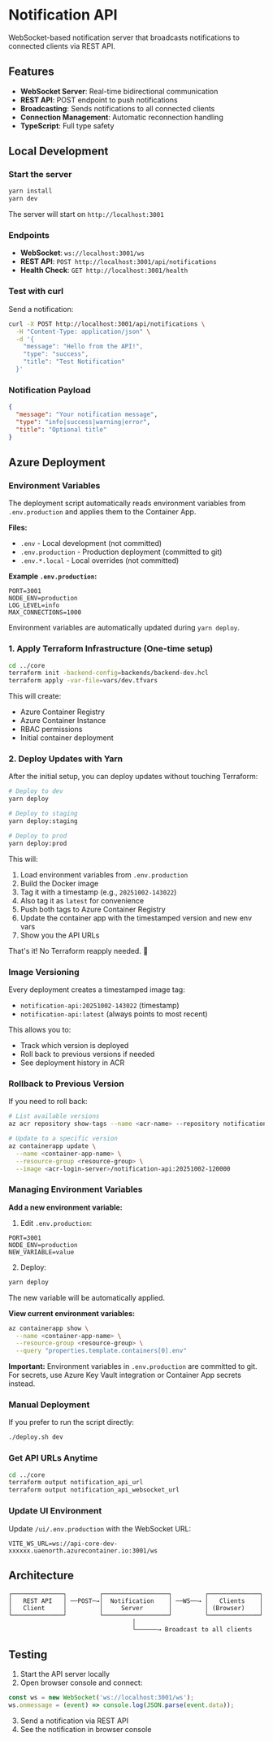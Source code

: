 # Notification API

WebSocket-based notification server that broadcasts notifications to connected clients via REST API.

## Features

- **WebSocket Server**: Real-time bidirectional communication
- **REST API**: POST endpoint to push notifications
- **Broadcasting**: Sends notifications to all connected clients
- **Connection Management**: Automatic reconnection handling
- **TypeScript**: Full type safety

## Local Development

### Start the server

```bash
yarn install
yarn dev
```

The server will start on `http://localhost:3001`

### Endpoints

- **WebSocket**: `ws://localhost:3001/ws`
- **REST API**: `POST http://localhost:3001/api/notifications`
- **Health Check**: `GET http://localhost:3001/health`

### Test with curl

Send a notification:

```bash
curl -X POST http://localhost:3001/api/notifications \
  -H "Content-Type: application/json" \
  -d '{
    "message": "Hello from the API!",
    "type": "success",
    "title": "Test Notification"
  }'
```

### Notification Payload

```json
{
  "message": "Your notification message",
  "type": "info|success|warning|error",
  "title": "Optional title"
}
```

## Azure Deployment

### Environment Variables

The deployment script automatically reads environment variables from `.env.production` and applies them to the Container App.

**Files:**
- `.env` - Local development (not committed)
- `.env.production` - Production deployment (committed to git)
- `.env.*.local` - Local overrides (not committed)

**Example `.env.production`:**
```env
PORT=3001
NODE_ENV=production
LOG_LEVEL=info
MAX_CONNECTIONS=1000
```

Environment variables are automatically updated during `yarn deploy`.

### 1. Apply Terraform Infrastructure (One-time setup)

```bash
cd ../core
terraform init -backend-config=backends/backend-dev.hcl
terraform apply -var-file=vars/dev.tfvars
```

This will create:
- Azure Container Registry
- Azure Container Instance
- RBAC permissions
- Initial container deployment

### 2. Deploy Updates with Yarn

After the initial setup, you can deploy updates without touching Terraform:

```bash
# Deploy to dev
yarn deploy

# Deploy to staging
yarn deploy:staging

# Deploy to prod
yarn deploy:prod
```

This will:
1. Load environment variables from `.env.production`
2. Build the Docker image
3. Tag it with a timestamp (e.g., `20251002-143022`)
4. Also tag it as `latest` for convenience
5. Push both tags to Azure Container Registry
6. Update the container app with the timestamped version and new env vars
7. Show you the API URLs

That's it! No Terraform reapply needed. 🎉

### Image Versioning

Every deployment creates a timestamped image tag:
- `notification-api:20251002-143022` (timestamp)
- `notification-api:latest` (always points to most recent)

This allows you to:
- Track which version is deployed
- Roll back to previous versions if needed
- See deployment history in ACR

### Rollback to Previous Version

If you need to roll back:

```bash
# List available versions
az acr repository show-tags --name <acr-name> --repository notification-api --orderby time_desc

# Update to a specific version
az containerapp update \
  --name <container-app-name> \
  --resource-group <resource-group> \
  --image <acr-login-server>/notification-api:20251002-120000
```

### Managing Environment Variables

**Add a new environment variable:**

1. Edit `.env.production`:
```env
PORT=3001
NODE_ENV=production
NEW_VARIABLE=value
```

2. Deploy:
```bash
yarn deploy
```

The new variable will be automatically applied.

**View current environment variables:**

```bash
az containerapp show \
  --name <container-app-name> \
  --resource-group <resource-group> \
  --query "properties.template.containers[0].env"
```

**Important:** Environment variables in `.env.production` are committed to git. For secrets, use Azure Key Vault integration or Container App secrets instead.

### Manual Deployment

If you prefer to run the script directly:

```bash
./deploy.sh dev
```

### Get API URLs Anytime

```bash
cd ../core
terraform output notification_api_url
terraform output notification_api_websocket_url
```

### Update UI Environment

Update `/ui/.env.production` with the WebSocket URL:

```env
VITE_WS_URL=ws://api-core-dev-xxxxxx.uaenorth.azurecontainer.io:3001/ws
```

## Architecture

```
┌──────────────┐         ┌──────────────────┐         ┌──────────────┐
│   REST API   │ ──POST─→│  Notification    │ ──WS──→ │   Clients    │
│   Client     │         │     Server       │         │ (Browser)    │
└──────────────┘         └──────────────────┘         └──────────────┘
                                  │
                                  └──────→ Broadcast to all clients
```

## Testing

1. Start the API server locally
2. Open browser console and connect:

```javascript
const ws = new WebSocket('ws://localhost:3001/ws');
ws.onmessage = (event) => console.log(JSON.parse(event.data));
```

3. Send a notification via REST API
4. See the notification in browser console
